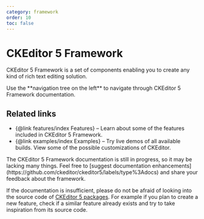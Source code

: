 ```yaml
---
category: framework
order: 10
toc: false
---
```


# CKEditor 5 Framework

CKEditor 5 Framework is a set of components enabling you to create any kind of rich text editing solution.

<info-box>
Use the **navigation tree on the left** to navigate through CKEditor 5 Framework documentation.
</info-box>

## Related links

 * {@link features/index Features} &ndash; Learn about some of the features included in CKEditor 5 Framework.
 * {@link examples/index Examples} &ndash; Try live demos of all available builds. View some of the possible customizations of CKEditor.

<info-box>
The CKEditor 5 Framework documentation is still in progress, so it may be lacking many things. Feel free to [suggest documentation enhancements](https://github.com/ckeditor/ckeditor5/labels/type%3Adocs) and share your feedback about the framework.

If the documentation is insufficient, please do not be afraid of looking into the source code of [CKEditor 5 packages](https://github.com/ckeditor?utf8=%E2%9C%93&q=ckeditor5&type=public). For example if you plan to create a new feature, check if a similar feature already exists and try to take inspiration from its source code.
</info-box>
